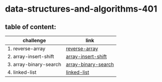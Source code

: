 # data-structures-and-algorithms-401

## table of content:
|challenge|link|
|---------|----|
|1. reverse-array|[reverse-array](https://github.com/AbrarAlzubaidi/data-structures-and-algorithms-401/blob/main/reverse-array/Readme.md)|
|2. array-insert-shift|[array-insert-shift](https://github.com/AbrarAlzubaidi/data-structures-and-algorithms-401/blob/main/array-insert-shift/README.md)|
|3. array-binary-search|[array-binary-search](https://github.com/AbrarAlzubaidi/data-structures-and-algorithms-401/blob/main/array-binary-search/README.md)|
|4. linked-list|[linked-list](https://github.com/AbrarAlzubaidi/data-structures-and-algorithms-401/blob/linked-list/linked-list/README.md)|